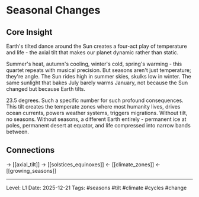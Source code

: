# Seasonal Changes

## Core Insight
Earth's tilted dance around the Sun creates a four-act play of temperature and life - the axial tilt that makes our planet dynamic rather than static.

Summer's heat, autumn's cooling, winter's cold, spring's warming - this quartet repeats with musical precision. But seasons aren't just temperature; they're angle. The Sun rides high in summer skies, skulks low in winter. The same sunlight that bakes July barely warms January, not because the Sun changed but because Earth tilts.

23.5 degrees. Such a specific number for such profound consequences. This tilt creates the temperate zones where most humanity lives, drives ocean currents, powers weather systems, triggers migrations. Without tilt, no seasons. Without seasons, a different Earth entirely - permanent ice at poles, permanent desert at equator, and life compressed into narrow bands between.

## Connections
→ [[axial_tilt]]
→ [[solstices_equinoxes]]
← [[climate_zones]]
← [[growing_seasons]]

---
Level: L1
Date: 2025-12-21
Tags: #seasons #tilt #climate #cycles #change
